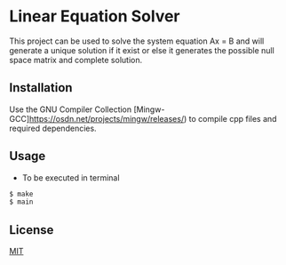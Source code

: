 # Linear Equation Solver

This project can be used to solve the system equation Ax = B and will generate a unique solution if it exist or else it generates the possible null space matrix and complete solution.

## Installation

Use the GNU Compiler Collection [Mingw-GCC]https://osdn.net/projects/mingw/releases/) to compile cpp files and required dependencies.

## Usage

- To be executed in terminal

```bash
$ make
$ main
```

## License

[MIT](https://choosealicense.com/licenses/mit/)
